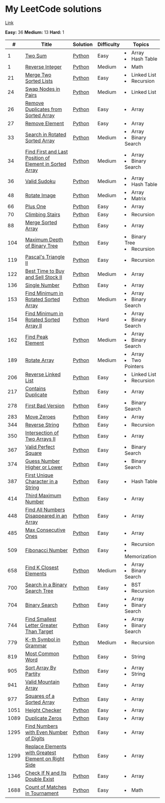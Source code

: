 # My LeetCode solutions

[Link](https://leetcode.com/ispany/)

**Easy:** 36 **Medium:** 13 **Hard:** 1



| #    | Title                                                                                                                                             | Solution                                                                          | Difficulty | Topics                                  |
|------|---------------------------------------------------------------------------------------------------------------------------------------------------|-----------------------------------------------------------------------------------|------------|-----------------------------------------|
| 1    | [Two Sum](https://leetcode.com/problems/two-sum)                                                                                                  | [Python](solutions/1.Two_Sum.py)                                                  | Easy       | <li>Array</li> <li>Hash Table</li>      |
| 1    | [Reverse Integer](https://leetcode.com/problems/reverse-integer/)                                                                                          | [Python](solutions/7.Reverse_Integer.py)                                          | Medium     | <li>Math</li>                           |
| 21   | [Merge Two Sorted Lists](https://leetcode.com/problems/merge-two-sorted-lists/)                                                                   | [Python](solutions/21.Merge_Two_Sorted_Lists.py)                                  | Easy       | <li>Linked List</li> <li>Recursion</li> | 
| 24   | [Swap Nodes in Pairs](https://leetcode.com/problems/swap-nodes-in-pairs/)                                                                         | [Python](solutions/24.Swap_Nodes_in_Pairs.py)                                     | Medium     | <li>Linked List</li>                    |
| 26   | [Remove Duplicates from Sorted Array](https://leetcode.com/problems/remove-duplicates-from-sorted-array/)                                         | [Python](solutions/26.Remove_Duplicates_from_Sorted_Array.py)                     | Easy       | <li>Array</li>                          | 
| 27   | [Remove Element](https://leetcode.com/problems/remove-element/)                                                                                   | [Python](solutions/27.Remove_Element.py)                                          | Easy       | <li>Array</li>                          |  
| 33   | [Search in Rotated Sorted Array](https://leetcode.com/problems/search-in-rotated-sorted-array/)                                                   | [Python](solutions/33.Search_in_Rotated_Sorted_Array.py)                          | Medium     | <li>Array</li><li>Binary Search</li>    | 
| 34   | [Find First and Last Position of Element in Sorted Array](https://leetcode.com/problems/find-first-and-last-position-of-element-in-sorted-array/) | [Python](solutions/34.Find_First_and_Last_Position_of_Element_in_Sorted_Array.py) | Medium     | <li>Array</li><li>Binary Search</li>    | 
| 36   | [Valid Sudoku](https://leetcode.com/problems/valid-sudoku/)                                                                                       | [Python](solutions/36.Valid_Sudoku.py)                                            | Medium     | <li>Array</li><li>Hash Table</li>       |
| 48   | [Rotate Image](https://leetcode.com/problems/rotate-image/)                                                                                       | [Python](solutions/48.Rotate_Image.py)                                            | Medium     | <li>Array</li><li>Matrix</li>           |
| 66   | [Plus One](https://leetcode.com/problems/plus-one)                                                                                                | [Python](solutions/66.Plus_One.py)                                                | Easy       | <li>Array</li>                          
| 70   | [Climbing Stairs](https://leetcode.com/problems/climbing-stairs/)                                                                                 | [Python](solutions/70.Climbing_Stairs.py)                                         | Easy       | <li>Recursion</li>                      
| 88   | [Merge Sorted Array](https://leetcode.com/problems/merge-sorted-array/)                                                                           | [Python](solutions/88.Merge_Sorted_Array.py)                                      | Easy       | <li>Array</li>                          | 
| 104  | [Maximum Depth of Binary Tree](https://leetcode.com/problems/maximum-depth-of-binary-tree/)                                                       | [Python](solutions/104.Maximum_Depth_of_Binary_Tree.py)                           | Easy       | <li>Binary Tree</li> <li>Recursion</li> |
| 119  | [Pascal's Triangle II](https://leetcode.com/problems/pascals-triangle-ii/)                                                                        | [Python](solutions/119.Pascal's_Triangle_II.py)                                   | Easy       | <li>Recursion</li>                      | 
| 122  | [Best Time to Buy and Sell Stock II](https://leetcode.com/problems/best-time-to-buy-and-sell-stock-ii/)                                           | [Python](solutions/119.Pascal's_Triangle_II.py)                                   | Medium     | <li>Array</li>                          |
| 136  | [Single Number](https://leetcode.com/problems/single-number/)                                                                                     | [Python](solutions/136.Single_Number.py)                                          | Easy       | <li>Array</li>                          |
| 153  | [Find Minimum in Rotated Sorted Array](https://leetcode.com/problems/find-minimum-in-rotated-sorted-array/)                                       | [Python](solutions/153.Find_Minimum_in_Rotated_Sorted_Array.py)                   | Medium     | <li>Array</li><li>Binary Search</li>    |
| 154  | [Find Minimum in Rotated Sorted Array II](https://leetcode.com/problems/find-minimum-in-rotated-sorted-array-ii/)                                 | [Python](solutions/154.Find_Minimum_in_Rotated_Sorted_Array_II.py)                | Hard       | <li>Array</li><li>Binary Search</li>    | 
| 162  | [Find Peak Element](https://leetcode.com/problems/find-peak-element/)                                                                             | [Python](solutions/162.Find_Peak_Element.py)                                      | Medium     | <li>Array</li><li>Binary Search</li>    | 
| 189  | [Rotate Array](https://leetcode.com/problems/rotate-array)                                                                                        | [Python](solutions/189.Rotate_Array.py)                                           | Medium     | <li>Array</li><li>Two Pointers</li>     |
| 206  | [Reverse Linked List](https://leetcode.com/problems/reverse-linked-list/)                                                                         | [Python](solutions/206.Reverse_Linked_List.py)                                    | Easy       | <li>Linked List</li><li>Recursion</li>  |
| 217  | [Contains Duplicate](https://leetcode.com/problems/contains-duplicate/)                                                                           | [Python](solutions/217.Contains_Duplicate.py)                                     | Easy       | <li>Array</li>                          |
| 278  | [First Bad Version](https://leetcode.com/problems/first-bad-version/)                                                                             | [Python](solutions/278.First_Bad_Version.py)                                      | Easy       | <li>Binary Search</li>                  | 
| 283  | [Move Zeroes](https://leetcode.com/problems/move-zeroes/)                                                                                         | [Python](solutions/283.Move_Zeroes.py)                                            | Easy       | <li>Array</li>                          | 
| 344  | [Reverse String](https://leetcode.com/problems/reverse-string/)                                                                                   | [Python](solutions/344.Reverse_String.py)                                         | Easy       | <li>Recursion</li>                      |
| 350  | [Intersection of Two Arrays II](https://leetcode.com/problems/intersection-of-two-arrays-ii)                                                      | [Python](solutions/350.Intersection_of_two_arrays_II.py)                          | Easy       | <li>Array</li>                          |
| 367  | [Valid Perfect Square](https://leetcode.com/problems/valid-perfect-square/)                                                                       | [Python](solutions/367.Valid_Perfect_Square.py)                                   | Easy       | <li>Binary Search</li>                  | 
| 374  | [Guess Number Higher or Lower](https://leetcode.com/problems/guess-number-higher-or-lower/)                                                       | [Python](solutions/374.Guess_Number_Higher_or_Lower.py)                           | Easy       | <li>Binary Search</li>                  | 
| 387  | [First Unique Character in a String](https://leetcode.com/problems/first-unique-character-in-a-string/)                                                       | [Python](solutions/387.First_Unique_Character_in_a_String)                        | Easy       | <li>Hash Table</li>                     |
| 414  | [Third Maximum Number](https://leetcode.com/problems/third-maximum-number/)                                                                       | [Python](solutions/414.Third_Maximum_Number.py)                                   | Easy       | <li>Array</li>                          | 
| 448  | [Find All Numbers Disappeared in an Array](https://leetcode.com/problems/find-all-numbers-disappeared-in-an-array/)                               | [Python](solutions/448.Find_All_Numbers_Disappeared_in_an_Array.py)               | Easy       | <li>Array</li>                          |
| 485  | [Max Consecutive Ones](https://leetcode.com/problems/max-consecutive-ones/)                                                                       | [Python](solutions/485.Max_Consecutive_Ones.py)                                   | Easy       | <li>Array</li>                          | 
| 509  | [Fibonacci Number](https://leetcode.com/problems/fibonacci-number/)                                                                               | [Python](solutions/509.Fibonacci_Number.py)                                       | Easy       | <li>Recursion</li><li>Memorization</li> | 
| 658  | [Find K Closest Elements](https://leetcode.com/problems/find-k-closest-elements/)                                                                 | [Python](solutions/658.Find_K_Closest_Elements.py)                                | Medium     | <li>Array</li><li>Binary Search</li>    | 
| 700  | [Search in a Binary Search Tree](https://leetcode.com/problems/search-in-a-binary-search-tree/)                                                   | [Python](solutions/700.Search_in_a_Binary_Search_Tree.py)                         | Easy       | <li>BST</li><li>Recursion</li>          
| 704  | [Binary Search](https://leetcode.com/problems/binary-search/)                                                                                     | [Python](solutions/704.Binary_Search.py)                                          | Easy       | <li>Array</li><li>Binary Search</li>    | 
| 744  | [Find Smallest Letter Greater Than Target](https://leetcode.com/problems/find-smallest-letter-greater-than-target/)                               | [Python](solutions/744.Find_Smallest_Letter_Greater_Than_Target.py)               | Easy       | <li>Array</li><li>Binary Search</li>    | 
| 779  | [K-th Symbol in Grammar](https://leetcode.com/problems/k-th-symbol-in-grammar/)                                                                   | [Python](solutions/779.K-th_Symbol_in_Grammar.py)                                 | Medium     | <li>Recursion</li>                      | 
| 819  | [Most Common Word](https://leetcode.com/problems/most-common-word/)                                                                               | [Python](solutions/819.Most_Common_Word.py)                                       | Easy       | <li>String</li>                         | 
| 905  | [Sort Array By Partity](https://leetcode.com/problems/sort-array-by-parity/)                                                                      | [Python](solutions/905.Sort_Array_By_Parity.py)                                   | Easy       | <li>Array</li><li>String</li>           | 
| 941  | [Valid Mountain Array](https://leetcode.com/problems/valid-mountain-array/)                                                                       | [Python](solutions/941.Valid_Mountain_Array.py)                                   | Easy       | <li>Array</li>                          | 
| 977  | [Squares of a Sorted Array](https://leetcode.com/problems/squares-of-a-sorted-array/)                                                             | [Python](solutions/977.Squares_of_a_Sorted_Array.py)                              | Easy       | <li>Array</li>                          | 
| 1051 | [Height Checker](https://leetcode.com/problems/height-checker/)                                                                                   | [Python](solutions/1051.Height_Checker.py)                                        | Easy       | <li>Array</li>                          |  
| 1089 | [Duplicate Zeros](https://leetcode.com/problems/duplicate-zeros/)                                                                                 | [Python](solutions/1089.Duplicate_Zeros.py)                                       | Easy       | <li>Array</li>                          | 
| 1295 | [Find Numbers with Even Number of Digits](https://leetcode.com/problems/find-numbers-with-even-number-of-digits/)                                 | [Python](solutions/1295.Find_Numbers_with_Even_Number_of_Digits.py)               | Easy       | <li>Array</li>                          | 
| 1299 | [Replace Elements with Greatest Element on Right Side](https://leetcode.com/problems/replace-elements-with-greatest-element-on-right-side/)       | [Python](solutions/1299.Replace_Elements_with_Greatest_Element_on_Right_Side.py)  | Easy       | <li>Array</li>                          |
| 1346 | [Check If N and Its Double Exist](https://leetcode.com/problems/check-if-n-and-its-double-exist/)                                                 | [Python](solutions/1346.Check_If_N_and_Its_Double_Exist.py)                       | Easy       | <li>Array</li>                          |
| 1688 | [Count of Matches in Tournament](https://leetcode.com/problems/count-of-matches-in-tournament/)                                                   | [Python](solutions/1688.Count_of_Matches_in_Tournament.py)                        | Easy       | <li>Math</li>                           |  
